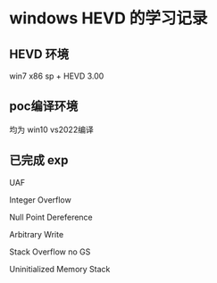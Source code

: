# windows HEVD 的学习记录

## HEVD 环境

win7 x86 sp + HEVD 3.00

## poc编译环境

均为 win10 vs2022编译

## 已完成 exp

UAF

Integer Overflow

Null Point Dereference

Arbitrary Write

Stack Overflow no GS

Uninitialized Memory Stack
